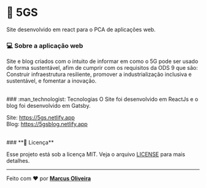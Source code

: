 # :seedling: 5GS
 Site desenvolvido em react para o PCA de aplicações web.
 
 ### :computer: Sobre a aplicação web
Site e blog criados com o intuito de informar em como o 5G pode ser usado de forma sustentável, afim de cumprir com os requisitos da ODS 9 que são: Construir infraestrutura resiliente, promover a industrialização inclusiva e sustentável, e fomentar a inovação.

<br/>
### :man_technologist: Tecnologias
O Site foi desenvolvido em ReactJs e o blog foi desenvolvido em Gatsby.
 
 
Site: https://5gs.netlify.app <br/>
Blog: https://5gsblog.netlify.app

<br/>
### **📝 Licença**

Esse projeto está sob a licença MIT. Veja o arquivo [LICENSE](https://github.com/mvgoliveira/gobarber_api/blob/main/LICENSE) para mais detalhes.

<hr>

Feito com :hearts: por **[Marcus Oliveira](https://www.linkedin.com/in/marcus-oliveira-3b92011a7/)**

